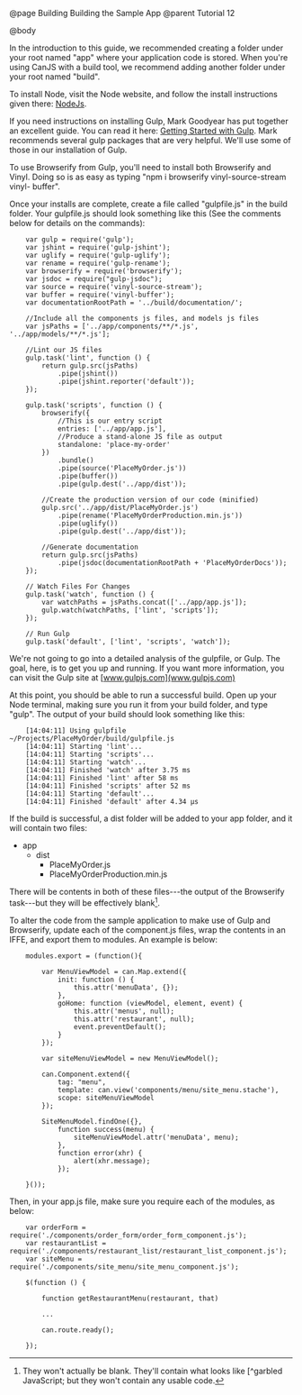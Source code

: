 @page Building Building the Sample App
@parent Tutorial 12

@body

In the introduction to this guide, we recommended creating a folder under your
root named "app" where your application code is stored. When you're using
CanJS with a build tool, we recommend adding another folder under your root
named "build".

To install Node, visit the Node website, and follow the install instructions
given there: [NodeJs](http://nodejs.org/).

If you need instructions on installing Gulp, Mark Goodyear has put together an
excellent guide. You can read it here: [Getting Started with
Gulp](http://markgoodyear.com/2014/01/getting-started-with-gulp/). Mark
recommends several gulp packages that are very helpful. We'll use some of
those in our installation of Gulp.

To use Browserify from Gulp, you'll need to install both Browserify and Vinyl.
Doing so is as easy as typing "npm i browserify vinyl-source-stream vinyl-
buffer".

Once your installs are complete, create a file called "gulpfile.js" in the
build folder. Your gulpfile.js should look something like this (See the
comments below for details on the commands):

```
    var gulp = require('gulp');
    var jshint = require('gulp-jshint');
    var uglify = require('gulp-uglify');
    var rename = require('gulp-rename');
    var browserify = require('browserify');
    var jsdoc = require("gulp-jsdoc");
    var source = require('vinyl-source-stream');
    var buffer = require('vinyl-buffer');
    var documentationRootPath = '../build/documentation/';

	//Include all the components js files, and models js files
    var jsPaths = ['../app/components/**/*.js', '../app/models/**/*.js'];

	//Lint our JS files
    gulp.task('lint', function () {
        return gulp.src(jsPaths)
            .pipe(jshint())
            .pipe(jshint.reporter('default'));
    });

    gulp.task('scripts', function () {
        browserify({
      		//This is our entry script
            entries: ['../app/app.js'],
            //Produce a stand-alone JS file as output
            standalone: 'place-my-order'
        })
            .bundle()
            .pipe(source('PlaceMyOrder.js'))
            .pipe(buffer())
            .pipe(gulp.dest('../app/dist'));

		//Create the production version of our code (minified)
        gulp.src('../app/dist/PlaceMyOrder.js')
            .pipe(rename('PlaceMyOrderProduction.min.js'))
            .pipe(uglify())
            .pipe(gulp.dest('../app/dist'));

		//Generate documentation
        return gulp.src(jsPaths)
            .pipe(jsdoc(documentationRootPath + 'PlaceMyOrderDocs'));
    });

    // Watch Files For Changes
    gulp.task('watch', function () {
        var watchPaths = jsPaths.concat(['../app/app.js']);
        gulp.watch(watchPaths, ['lint', 'scripts']);
    });

    // Run Gulp
    gulp.task('default', ['lint', 'scripts', 'watch']);
```

We're not going to go into a detailed analysis of the gulpfile, or Gulp. The
goal, here, is to get you up and running. If you want more information, you
can visit the Gulp site at [www.gulpjs.com](www.gulpjs.com)

At this point, you should be able to run a successful build. Open up your Node
terminal, making sure you run it from your build folder, and type "gulp". The
output of your build should look something like this:

```
    [14:04:11] Using gulpfile ~/Projects/PlaceMyOrder/build/gulpfile.js
    [14:04:11] Starting 'lint'...
    [14:04:11] Starting 'scripts'...
    [14:04:11] Starting 'watch'...
    [14:04:11] Finished 'watch' after 3.75 ms
    [14:04:11] Finished 'lint' after 58 ms
    [14:04:11] Finished 'scripts' after 52 ms
    [14:04:11] Starting 'default'...
    [14:04:11] Finished 'default' after 4.34 μs
```

If the build is successful, a dist folder will be added to your app folder,
and it will contain two files:

- app
    - dist
        - PlaceMyOrder.js
        - PlaceMyOrderProduction.min.js

There will be contents in both of these files---the output of the Browserify
task---but they will be effectively blank[^blank].

[^blank]: They won't actually be blank. They'll contain what looks like
[^garbled JavaScript; but they won't contain any usable code.

To alter the code from the sample application to make use of Gulp and
Browserify, update each of the component.js files, wrap the contents in an
IFFE, and export them to modules. An example is below:

```
	modules.export = (function(){

        var MenuViewModel = can.Map.extend({
            init: function () {
                this.attr('menuData', {});
            },
            goHome: function (viewModel, element, event) {
                this.attr('menus', null);
                this.attr('restaurant', null);
                event.preventDefault();
            }
        });

        var siteMenuViewModel = new MenuViewModel();

        can.Component.extend({
            tag: "menu",
            template: can.view('components/menu/site_menu.stache'),
            scope: siteMenuViewModel
        });

        SiteMenuModel.findOne({},
            function success(menu) {
                siteMenuViewModel.attr('menuData', menu);
            },
            function error(xhr) {
                alert(xhr.message);
            });

    }());
```

Then, in your app.js file, make sure you require each of the modules, as below:

```
	var orderForm = require('./components/order_form/order_form_component.js');
    var restaurantList = require('./components/restaurant_list/restaurant_list_component.js');
	var siteMenu = require('./components/site_menu/site_menu_component.js');

	$(function () {

        function getRestaurantMenu(restaurant, that)

		...

        can.route.ready();

    });

```